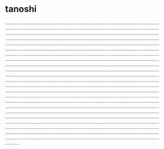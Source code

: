 # tanoshi
...............................................................................................................................................................................................................................................................................................................................................................................................................................................................................................................................................................................................................................................................................................................................................................................................................................................................................................................................................................................................................................................................................................................................................................................................................................................................................................................................................................................................................................................................................................................................................................................................................................................................................................................................................................................................................................................................................................................................................................................................................................................................................................................................................................................................................................................................................................................................................................................................................................................................................................................................................................................................................................................................................................................................................................................................................................................................................................................................................................................